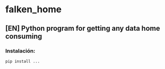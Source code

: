 # falken_home

## [EN] Python program for getting any data home consuming

### Instalación:

```
pip install ...
```